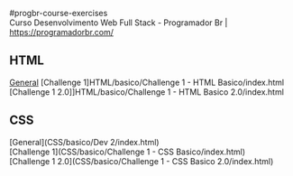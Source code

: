 #progbr-course-exercises  
Curso Desenvolvimento Web Full Stack - Programador Br | https://programadorbr.com/  

## HTML  
[General](HTML/basico/Dev/index.html)
[Challenge 1]HTML/basico/Challenge 1 - HTML Basico/index.html
[Challenge 1 2.0]]HTML/basico/Challenge 1 - HTML Basico 2.0/index.html

## CSS
[General](CSS/basico/Dev 2/index.html)  
[Challenge 1](CSS/basico/Challenge 1 - CSS Basico/index.html)  
[Challenge 1 2.0](CSS/basico/Challenge 1 - CSS Basico 2.0/index.html)

